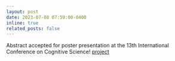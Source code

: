 ```yaml
---
layout: post
date: 2023-07-08 07:59:00-0400
inline: true
related_posts: false
---
```


Abstract accepted for poster presentation at the 13th International Conference on Cognitive Science! [project](/ongoing-projects/ongoing-work2)